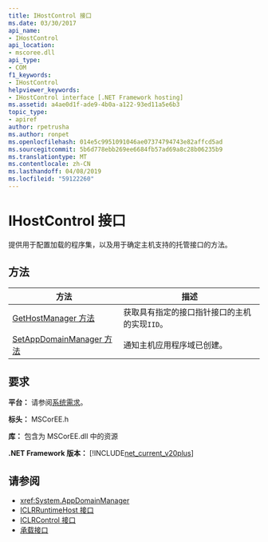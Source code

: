 ```yaml
---
title: IHostControl 接口
ms.date: 03/30/2017
api_name:
- IHostControl
api_location:
- mscoree.dll
api_type:
- COM
f1_keywords:
- IHostControl
helpviewer_keywords:
- IHostControl interface [.NET Framework hosting]
ms.assetid: a4ae0d1f-ade9-4b0a-a122-93ed11a5e6b3
topic_type:
- apiref
author: rpetrusha
ms.author: ronpet
ms.openlocfilehash: 014e5c9951091046ae07374794743e82affcd5ad
ms.sourcegitcommit: 5b6d778ebb269ee6684fb57ad69a8c28b06235b9
ms.translationtype: MT
ms.contentlocale: zh-CN
ms.lasthandoff: 04/08/2019
ms.locfileid: "59122260"
---
```

# <a name="ihostcontrol-interface"></a>IHostControl 接口
提供用于配置加载的程序集，以及用于确定主机支持的托管接口的方法。  
  
## <a name="methods"></a>方法  
  
|方法|描述|  
|------------|-----------------|  
|[GetHostManager 方法](../../../../docs/framework/unmanaged-api/hosting/ihostcontrol-gethostmanager-method.md)|获取具有指定的接口指针接口的主机的实现`IID`。|  
|[SetAppDomainManager 方法](../../../../docs/framework/unmanaged-api/hosting/ihostcontrol-setappdomainmanager-method.md)|通知主机应用程序域已创建。|  
  
## <a name="requirements"></a>要求  
 **平台：** 请参阅[系统需求](../../../../docs/framework/get-started/system-requirements.md)。  
  
 **标头：** MSCorEE.h  
  
 **库：** 包含为 MSCorEE.dll 中的资源  
  
 **.NET Framework 版本：** [!INCLUDE[net_current_v20plus](../../../../includes/net-current-v20plus-md.md)]  
  
## <a name="see-also"></a>请参阅

- <xref:System.AppDomainManager>
- [ICLRRuntimeHost 接口](../../../../docs/framework/unmanaged-api/hosting/iclrruntimehost-interface.md)
- [ICLRControl 接口](../../../../docs/framework/unmanaged-api/hosting/iclrcontrol-interface.md)
- [承载接口](../../../../docs/framework/unmanaged-api/hosting/hosting-interfaces.md)
